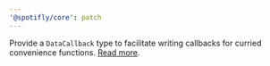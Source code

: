 ```yaml
---
'@spotifly/core': patch
---
```


Provide a `DataCallback` type to facilitate writing callbacks for curried convenience functions. [Read more](https://spotifly.nougat.dev/docs/packages/core#helper-types).
